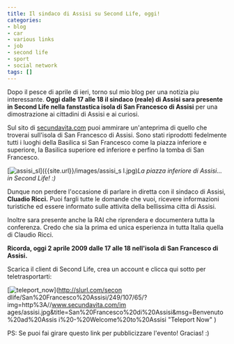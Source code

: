 ```yaml
---
title: Il sindaco di Assisi su Second Life, oggi!
categories:
- blog
- car
- various links
- job
- second life
- sport
- social network
tags: []
---
```

Dopo il pesce di aprile di ieri, torno sul mio blog per una notizia piu
interessante. **Oggi dalle 17 alle 18 il sindaco (reale) di Assisi sara
presente in Second Life nella fanstastica isola di San Francesco di Assisi**
per una dimostrazione ai cittadini di Assisi e ai curiosi.

Sul sito di [secundavita.com](http://www.secundavita.com/
"http://www.secundavita.com/" ) puoi ammirare un'anteprima di quello che
troverai sull'isola di San Francesco di Assisi. Sono stati riprodotti
fedelmente tutti i luoghi della Basilica si San Francesco come la piazza
inferiore e superiore, la Basilica superiore ed inferiore e perfino la tomba
di San Francesco.

[![assisi_sl]({{site.url}}/images/assisi_sl.jpg)]({{site.url}}/images/assisi_s
l.jpg)_La piazza inferiore di Assisi... in Second Life! :)_

Dunque non perdere l'occasione di parlare in diretta con il sindaco di Assisi,
**Cluadio Ricci.** Puoi fargli tutte le domande che vuoi, ricevere
informazioni turistiche ed essere informato sulle attivita della bellissima
citta di Assisi.

Inoltre sara presente anche la RAI che riprendera e documentera tutta la
conferenza. Credo che sia la prima ed unica esperienza in tutta Italia quella
di Claudio Ricci.

**Ricorda, oggi 2 aprile 2009 dalle 17 alle 18 nell'isola di San Francesco di Assisi.**

Scarica il client di Second Life, crea un account e clicca qui sotto per
teletrasportarti:

[![teleport_now]({{site.url}}/images/teleport_now.png)](http://slurl.com/secon
dlife/San%20Francesco%20Assisi/249/107/65/?img=http%3A//www.secundavita.com/im
ages/assisi.jpg&title=San%20Francesco%20di%20Assisi&msg=Benvenuto%20ad%20Assis
i%20-%20Welcome%20to%20Assisi "Teleport Now" )

PS: Se puoi fai girare questo link per pubblicizzare l'evento! Gracias! :)

